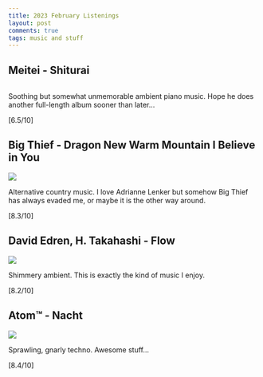 ```yaml
---
title: 2023 February Listenings
layout: post
comments: true
tags: music and stuff
---
```


## Meitei - Shiturai

  ![]()

  Soothing but somewhat unmemorable ambient piano music. Hope he does another full-length album sooner than later...

  [6.5/10]

## Big Thief - Dragon New Warm Mountain I Believe in You

  ![](https://f4.bcbits.com/img/a0882840373_16.jpg)

  Alternative country music. I love Adrianne Lenker but somehow Big Thief has always evaded me, or maybe it is the other way around.

  [8.3/10]

## David Edren, H. Takahashi - Flow

  ![](https://f4.bcbits.com/img/a4096158550_16.jpg)

  Shimmery ambient. This is exactly the kind of music I enjoy.

  [8.2/10]

## Atom™ - Nacht

  ![](https://f4.bcbits.com/img/a0097039424_16.jpg)

  Sprawling, gnarly techno. Awesome stuff...

  [8.4/10]
